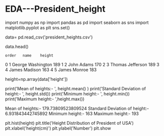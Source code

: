 # EDA---President_height
import numpy as np
import pandas as pd
import seaborn as sns
import matplotlib.pyplot as plt
sns.set()

data= pd.read_csv('president_heights.csv')

data.head()

	order 	name 	height
0 	1 	George Washington 	189
1 	2 	John Adams 	170
2 	3 	Thomas Jefferson 	189
3 	4 	James Madison 	163
4 	5 	James Monroe 	183

height=np.array(data['height'])

print('Mean of heights:- ', height.mean() )
print('Standard Deviation of height:- ', height.std())
print('Minimum height:- ', height.min())
print('Maximum height:- ',height.max())

Mean of heights:-  179.73809523809524
Standard Deviation of height:-  6.931843442745892
Minimum height:-  163
Maximum height:-  193

plt.hist(height)
plt.title('Height Distribution of President of USA')
plt.xlabel('height(cm)')
plt.ylabel('Number')
plt.show

